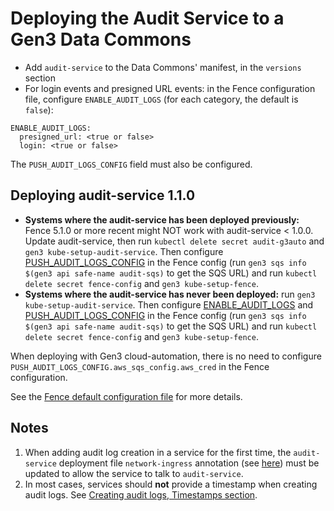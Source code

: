 # Deploying the Audit Service to a Gen3 Data Commons

- Add `audit-service` to the Data Commons' manifest, in the `versions` section
- For login events and presigned URL events: in the Fence configuration file, configure `ENABLE_AUDIT_LOGS` (for each category, the default is `false`):

```
ENABLE_AUDIT_LOGS:
  presigned_url: <true or false>
  login: <true or false>
```

The `PUSH_AUDIT_LOGS_CONFIG` field must also be configured.

## Deploying audit-service 1.1.0

- **Systems where the audit-service has been deployed previously:** Fence 5.1.0 or more recent might NOT work with audit-service < 1.0.0. Update audit-service, then run `kubectl delete secret audit-g3auto` and `gen3 kube-setup-audit-service`. Then configure [PUSH_AUDIT_LOGS_CONFIG](https://github.com/uc-cdis/fence/blob/5.1.0/fence/config-default.yaml#L632-L636) in the Fence config (run `gen3 sqs info $(gen3 api safe-name audit-sqs)` to get the SQS URL) and run `kubectl delete secret fence-config` and `gen3 kube-setup-fence`.
- **Systems where the audit-service has never been deployed:** run `gen3 kube-setup-audit-service`. Then configure [ENABLE_AUDIT_LOGS](https://github.com/uc-cdis/fence/blob/5.1.0/fence/config-default.yaml#L624-L626) and [PUSH_AUDIT_LOGS_CONFIG](https://github.com/uc-cdis/fence/blob/5.1.0/fence/config-default.yaml#L632-L636) in the Fence config (run `gen3 sqs info $(gen3 api safe-name audit-sqs)` to get the SQS URL) and run `kubectl delete secret fence-config` and `gen3 kube-setup-fence`.

When deploying with Gen3 cloud-automation, there is no need to configure `PUSH_AUDIT_LOGS_CONFIG.aws_sqs_config.aws_cred` in the Fence configuration.

See the [Fence default configuration file](https://github.com/uc-cdis/fence/blob/5.1.0/fence/config-default.yaml#L622-L638) for more details.

## Notes

1. When adding audit log creation in a service for the first time, the `audit-service` deployment file `network-ingress` annotation (see [here](https://github.com/uc-cdis/cloud-automation/blob/27770776d239bc609bbbd23607689cf62de1bc66/kube/services/audit-service/audit-service-deploy.yaml#L6)) must be updated to allow the service to talk to `audit-service`.
2. In most cases, services should **not** provide a timestamp when creating audit logs. See [Creating audit logs, Timestamps section](../explanation/creating_audit_logs.md#timestamps).
